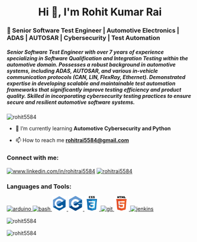 <h1 align="center">Hi 👋, I'm Rohit Kumar Rai</h1>
<h3 align="left">🔧 Senior Software Test Engineer | Automotive Electronics | ADAS | AUTOSAR | Cybersecurity | Test Automation 
<h5 align="left"> Senior Software Test Engineer with over 7 years of experience specializing in Software Qualification and Integration Testing within the automotive domain. Possesses a robust background in automotive systems, including ADAS, AUTOSAR, and various in-vehicle communication protocols (CAN, LIN, FlexRay, Ethernet). Demonstrated expertise in developing scalable and maintainable test automation frameworks that significantly improve testing efficiency and product quality. Skilled in incorporating cybersecurity testing practices to ensure secure and resilient automotive software systems.</h3>

<p align="left"> <img src="https://komarev.com/ghpvc/?username=rohit5584&label=Profile%20views&color=0e75b6&style=flat" alt="rohit5584" /> </p>

- 🌱 I’m currently learning **Automotive Cybersecurity and Python**

- 📫 How to reach me **rohitrai5584@gmail.com**

<h3 align="left">Connect with me:</h3>
<p align="left">
<a href="https://linkedin.com/in/www.linkedin.com/in/rohitrai5584" target="blank"><img align="center" src="https://raw.githubusercontent.com/rahuldkjain/github-profile-readme-generator/master/src/images/icons/Social/linked-in-alt.svg" alt="www.linkedin.com/in/rohitrai5584" height="30" width="40" /></a>
<a href="https://www.leetcode.com/rohitrai5584" target="blank"><img align="center" src="https://raw.githubusercontent.com/rahuldkjain/github-profile-readme-generator/master/src/images/icons/Social/leet-code.svg" alt="rohitrai5584" height="30" width="40" /></a>
</p>

<h3 align="left">Languages and Tools:</h3>
<p align="left"> <a href="https://www.arduino.cc/" target="_blank" rel="noreferrer"> <img src="https://cdn.worldvectorlogo.com/logos/arduino-1.svg" alt="arduino" width="40" height="40"/> </a> <a href="https://www.gnu.org/software/bash/" target="_blank" rel="noreferrer"> <img src="https://www.vectorlogo.zone/logos/gnu_bash/gnu_bash-icon.svg" alt="bash" width="40" height="40"/> </a> <a href="https://www.cprogramming.com/" target="_blank" rel="noreferrer"> <img src="https://raw.githubusercontent.com/devicons/devicon/master/icons/c/c-original.svg" alt="c" width="40" height="40"/> </a> <a href="https://www.w3schools.com/cpp/" target="_blank" rel="noreferrer"> <img src="https://raw.githubusercontent.com/devicons/devicon/master/icons/cplusplus/cplusplus-original.svg" alt="cplusplus" width="40" height="40"/> </a> <a href="https://www.w3schools.com/css/" target="_blank" rel="noreferrer"> <img src="https://raw.githubusercontent.com/devicons/devicon/master/icons/css3/css3-original-wordmark.svg" alt="css3" width="40" height="40"/> </a> <a href="https://git-scm.com/" target="_blank" rel="noreferrer"> <img src="https://www.vectorlogo.zone/logos/git-scm/git-scm-icon.svg" alt="git" width="40" height="40"/> </a> <a href="https://www.w3.org/html/" target="_blank" rel="noreferrer"> <img src="https://raw.githubusercontent.com/devicons/devicon/master/icons/html5/html5-original-wordmark.svg" alt="html5" width="40" height="40"/> </a> <a href="https://www.jenkins.io" target="_blank" rel="noreferrer"> <img src="https://www.vectorlogo.zone/logos/jenkins/jenkins-icon.svg" alt="jenkins" width="40" height="40"/> </a> </p>

<p><img align="center" src="https://github-readme-stats.vercel.app/api/top-langs?username=rohit5584&show_icons=true&locale=en&layout=compact" alt="rohit5584" /></p>

<p><img align="center" src="https://github-readme-streak-stats.herokuapp.com/?user=rohit5584&" alt="rohit5584" /></p>
